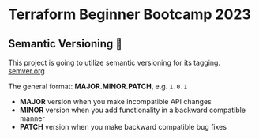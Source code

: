 # Terraform Beginner Bootcamp 2023

## Semantic Versioning :mage: 

This project is going to utilize semantic versioning for its tagging. [semver.org](https://semver.org/)

The general format:
**MAJOR.MINOR.PATCH**, e.g. `1.0.1`

- **MAJOR** version when you make incompatible API changes
- **MINOR** version when you add functionality in a backward compatible manner
- **PATCH** version when you make backward compatible bug fixes